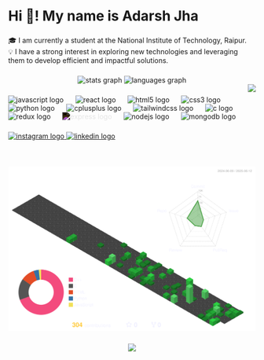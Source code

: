 <h1 align="left">Hi 👋! My name is Adarsh Jha</h1>

###

<p align="left">🎓 I am currently a student at the National Institute of Technology, Raipur.<br>💡 I have a strong interest in exploring new technologies and leveraging them to develop efficient and impactful solutions.</p>

###

<div align="center">
  <img src="https://github-readme-stats.vercel.app/api?username=hacketthadwin&hide_title=false&hide_rank=false&show_icons=true&include_all_commits=true&count_private=true&disable_animations=false&theme=dracula&locale=en&hide_border=false" height="150" alt="stats graph"  />
  <img src="https://github-readme-stats.vercel.app/api/top-langs?username=hacketthadwin&locale=en&hide_title=false&layout=compact&card_width=320&langs_count=5&theme=dracula&hide_border=false" height="150" alt="languages graph"  />
</div>

<img align="right" height="150" src="https://media.giphy.com/media/v1.Y2lkPTc5MGI3NjExZms1cHMza3d5aWx2NXpkYzh1YjZvN2F1dXFiZTM0c2lxamc3djdhcSZlcD12MV9naWZzX3NlYXJjaCZjdD1n/4ilFRqgbzbx4c/giphy.gif"  />

###

<div align="left" >
<img src="https://cdn.jsdelivr.net/gh/devicons/devicon/icons/javascript/javascript-plain.svg" height="30" alt="javascript logo" />
<img width="16" />
<img src="https://cdn.jsdelivr.net/gh/devicons/devicon/icons/react/react-original.svg" height="30" alt="react logo" />
<img width="16" />
<img src="https://cdn.jsdelivr.net/gh/devicons/devicon/icons/html5/html5-plain.svg" height="30" alt="html5 logo" />
<img width="16" />
<img src="https://cdn.jsdelivr.net/gh/devicons/devicon/icons/css3/css3-plain.svg" height="30" alt="css3 logo" />
<img width="16" />
<img src="https://cdn.jsdelivr.net/gh/devicons/devicon/icons/python/python-plain.svg" height="30" alt="python logo" />
<img width="16" />
<img src="https://cdn.jsdelivr.net/gh/devicons/devicon/icons/cplusplus/cplusplus-plain.svg" height="30" alt="cplusplus logo" />
<img width="16" />
<img src="https://cdn.jsdelivr.net/gh/devicons/devicon/icons/tailwindcss/tailwindcss-original-wordmark.svg" height="30" alt="tailwindcss logo" />
<img width="16" />
<img src="https://cdn.jsdelivr.net/gh/devicons/devicon/icons/c/c-original.svg" height="30" alt="c logo" />
<img width="16" />
<img src="https://cdn.jsdelivr.net/gh/devicons/devicon/icons/redux/redux-original.svg" height="30" alt="redux logo" />
<img width="16" />
<img src="https://cdn.jsdelivr.net/gh/devicons/devicon/icons/express/express-original.svg" height="30" alt="express logo" style="filter: invert(1);" />
<img width="16" />
<img src="https://cdn.jsdelivr.net/gh/devicons/devicon/icons/nodejs/nodejs-original.svg" height="30" alt="nodejs logo" />
<img width="16" />
<img src="https://cdn.jsdelivr.net/gh/devicons/devicon/icons/mongodb/mongodb-original.svg" height="30" alt="mongodb logo" />

</div>


###

<div align="left">
  <a href="https://www.instagram.com/_not_so_adarsh/" target="_blank">
    <img src="https://img.shields.io/static/v1?message=Instagram&logo=instagram&label=&color=E4405F&logoColor=white&labelColor=&style=for-the-badge" height="35" alt="instagram logo"  />
  <a href="https://www.linkedin.com/in/hacketthadwin/" target="_blank">
    <img src="https://img.shields.io/static/v1?message=LinkedIn&logo=linkedin&label=&color=0077B5&logoColor=white&labelColor=&style=for-the-badge" height="35" alt="linkedin logo"  />
  </a>
</div>

###



###

<br clear="both">

![](./profile-3d-contrib/profile-transparent.svg)


###

<div align="center">
  <img src="https://profile-counter.glitch.me/hacketthadwin/count.svg?"  />
</div>

###
